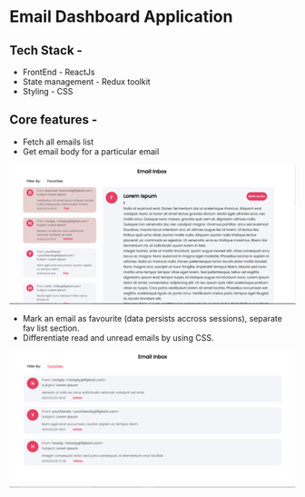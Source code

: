 # Email Dashboard Application

## Tech Stack -

- FrontEnd - ReactJs
- State management - Redux toolkit
- Styling - CSS

## Core features -

- Fetch all emails list
- Get email body for a particular email

![image info](./src/assets/1.png)

- Mark an email as favourite (data persists accross sessions), separate fav list section.
- Differentiate read and unread emails by using CSS.

![image info](./src/assets/2.png)
